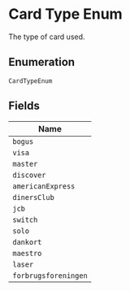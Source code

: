 
# Card Type Enum

The type of card used.

## Enumeration

`CardTypeEnum`

## Fields

| Name |
|  --- |
| `bogus` |
| `visa` |
| `master` |
| `discover` |
| `americanExpress` |
| `dinersClub` |
| `jcb` |
| `switch` |
| `solo` |
| `dankort` |
| `maestro` |
| `laser` |
| `forbrugsforeningen` |

